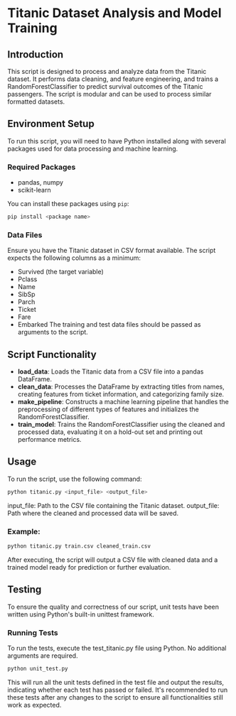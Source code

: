 # Titanic Dataset Analysis and Model Training

## Introduction
This script is designed to process and analyze data from the Titanic dataset. It performs data cleaning, and feature engineering, and trains a RandomForestClassifier to predict survival outcomes of the Titanic passengers. The script is modular and can be used to process similar formatted datasets.

## Environment Setup
To run this script, you will need to have Python installed along with several packages used for data processing and machine learning.

### Required Packages
- pandas, numpy
- scikit-learn

You can install these packages using `pip`:

```bash
pip install <package name>
```

### Data Files
Ensure you have the Titanic dataset in CSV format available. The script expects the following columns as a minimum:
  - Survived (the target variable)
  - Pclass
  - Name
  - SibSp
  - Parch
  - Ticket
  - Fare
  - Embarked
The training and test data files should be passed as arguments to the script.

## Script Functionality
  - <b>load_data</b>: Loads the Titanic data from a CSV file into a pandas DataFrame.
  - <b>clean_data</b>: Processes the DataFrame by extracting titles from names, creating features from ticket information, and categorizing family size.
  - <b>make_pipeline</b>: Constructs a machine learning pipeline that handles the preprocessing of different types of features and initializes the RandomForestClassifier.
  - <b>train_model</b>: Trains the RandomForestClassifier using the cleaned and processed data, evaluating it on a hold-out set and printing out performance metrics.

## Usage
To run the script, use the following command:

```bash
python titanic.py <input_file> <output_file>
```

input_file: Path to the CSV file containing the Titanic dataset.
output_file: Path where the cleaned and processed data will be saved.

### Example:
```bash
python titanic.py train.csv cleaned_train.csv
```
After executing, the script will output a CSV file with cleaned data and a trained model ready for prediction or further evaluation.

## Testing
To ensure the quality and correctness of our script, unit tests have been written using Python's built-in unittest framework.

### Running Tests
To run the tests, execute the test_titanic.py file using Python. No additional arguments are required.
```bash
python unit_test.py 
```

This will run all the unit tests defined in the test file and output the results, indicating whether each test has passed or failed. It's recommended to run these tests after any changes to the script to ensure all functionalities still work as expected.
